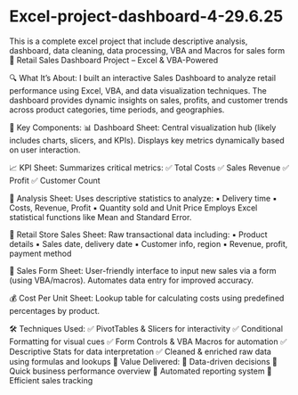 # Excel-project-dashboard-4-29.6.25
This is a complete excel project that include descriptive analysis, dashboard, data cleaning, data processing, VBA and Macros for sales form  
🚀 Retail Sales Dashboard Project – Excel & VBA-Powered

🔍 What It’s About:
I built an interactive Sales Dashboard to analyze retail performance using Excel, VBA, and data visualization techniques. The dashboard provides dynamic insights on sales, profits, and customer trends across product categories, time periods, and geographies.

🧩 Key Components:
📊 Dashboard Sheet:
Central visualization hub (likely includes charts, slicers, and KPIs).
Displays key metrics dynamically based on user interaction.

📈 KPI Sheet:
Summarizes critical metrics:
✅ Total Costs
✅ Sales Revenue
✅ Profit
✅ Customer Count

📄 Analysis Sheet:
Uses descriptive statistics to analyze:
▪️ Delivery time
▪️ Costs, Revenue, Profit
▪️ Quantity sold and Unit Price
Employs Excel statistical functions like Mean and Standard Error.

🛒 Retail Store Sales Sheet:
Raw transactional data including:
▪️ Product details
▪️ Sales date, delivery date
▪️ Customer info, region
▪️ Revenue, profit, payment method

🧾 Sales Form Sheet:
User-friendly interface to input new sales via a form (using VBA/macros).
Automates data entry for improved accuracy.

💰 Cost Per Unit Sheet:
Lookup table for calculating costs using predefined percentages by product.

🛠 Techniques Used:
✅ PivotTables & Slicers for interactivity
✅ Conditional Formatting for visual cues
✅ Form Controls & VBA Macros for automation
✅ Descriptive Stats for data interpretation
✅ Cleaned & enriched raw data using formulas and lookups
🌟 Value Delivered:
📌 Data-driven decisions
📌 Quick business performance overview
📌 Automated reporting system
📌 Efficient sales tracking

